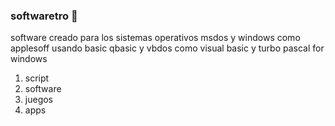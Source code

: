 


### softwaretro 👋
software creado para los sistemas operativos msdos y windows como applesoff
usando basic qbasic y vbdos como visual basic y turbo pascal for windows 

1. script
2. software
3. juegos
4. apps

<!--
**softwaretro/softwaretro** is a ✨ _special_ ✨ repository because its `README.md` (this file) appears on your GitHub profile.

Here are some ideas to get you started:

- 🔭 I’m currently working on ...
- 🌱 I’m currently learning ...
- 👯 I’m looking to collaborate on ...
- 🤔 I’m looking for help with ...
- 💬 Ask me about ...
- 📫 How to reach me: ...
- 😄 Pronouns: ...
- ⚡ Fun fact: ...
-->

